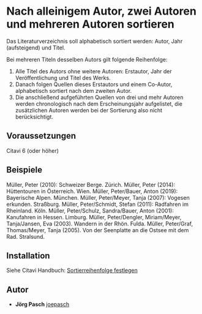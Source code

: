 # Nach alleinigem Autor, zwei Autoren und mehreren Autoren sortieren

Das Literaturverzeichnis soll alphabetisch sortiert werden: Autor, Jahr (aufsteigend) und Titel.

Bei mehreren Titeln desselben Autors gilt folgende Reihenfolge: 
1. Alle Titel des Autors ohne weitere Autoren: Erstautor, Jahr der Veröffentlichung und Titel des Werks.
2. Danach folgen Quellen dieses Erstautors und einem Co-Autor, alphabetisch sortiert nach dem zweiten Autor.
3. Die anschließend aufgeführten Quellen von drei und mehr Autoren werden chronologisch nach dem Erscheinungsjahr aufgelistet, die zusätzlichen Autoren werden bei der Sortierung also nicht berücksichtigt.

## Voraussetzungen
Citavi 6 (oder höher)

## Beispiele
Müller, Peter (2010): Schweizer Berge. Zürich.
Müller, Peter (2014): Hüttentouren in Österreich. Wien.
Müller, Peter/Bauer, Anton (2019): Bayerische Alpen. München.
Müller, Peter/Meyer, Tanja (2007): Vogesen erkunden. Straßburg.
Müller, Peter/Schmidt, Stefan (2011): Radfahren im Rheinland. Köln. 
Müller, Peter/Schulz, Sandra/Bauer, Anton (2001): Kanufahren in Hessen. Limburg.
Müller, Peter/Dengler, Miriam/Meyer, Tanja/Jansen, Eva (2003). Wandern in der Rhön. Fulda.
Müller, Peter/Graf, Thomas/Meyer, Tanja (2005). Von der Seenplatte an die Ostsee mit dem Rad. Stralsund.

## Installation
Siehe Citavi Handbuch: [Sortierreihenfolge festlegen](https://www1.citavi.com/sub/manual6/de/index.html?cse_sorting_the_bibliography.html)

## Autor

* **Jörg Pasch** [joepasch](https://github.com/joepasch)
